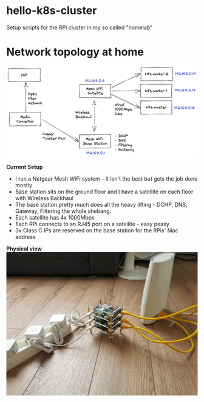 # hello-k8s-cluster
Setup scripts for the RPi cluster in my so called "homelab"

# Network topology at home

![Network topology](assets/network-topology.png)

**Current Setup**
* I run a Netgear Mesh WiFi system - It isn't the best but gets the job done mostly
* Base station sits on the ground floor and I have a satellite on each floor with Wireless Backhaul
* The base station pretty much does all the heavy lifting - DCHP, DNS, Gateway, Filtering the whole shebang.
* Each satellite has 4x 1000Mbps 
* Each RPi connects to an RJ45 port on a satellite - easy peasy
* 3x Class C IPs are reserved on the base station for the RPis' Mac address 

**Physical view**
![Physical view](assets/rpi-physical-view.jpg)